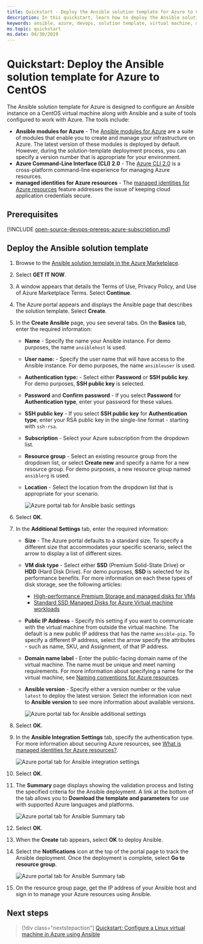 ```yaml
---
title: Quickstart - Deploy the Ansible solution template for Azure to CentOS
description: In this quickstart, learn how to deploy the Ansible solution template on a CentOS virtual machine hosted on Azure, along with tools configured to work with Azure.
keywords: ansible, azure, devops, solution template, virtual machine, managed identities for azure resources, centos, red hat
ms.topic: quickstart
ms.date: 04/30/2019
---
```


# Quickstart: Deploy the Ansible solution template for Azure to CentOS

The Ansible solution template for Azure is designed to configure an Ansible instance on a CentOS virtual machine along with Ansible and a suite of tools configured to work with Azure. The tools include:

- **Ansible modules for Azure** - The [Ansible modules for Azure](./module-version-matrix.md) are a suite of modules that enable you to create and manage your infrastructure on Azure. The latest version of these modules is deployed by default. However, during the solution-template deployment process, you can specify a version number that is appropriate for your environment.
- **Azure Command-Line Interface (CLI) 2.0** - The [Azure CLI 2.0](/cli/azure/?view=azure-cli-latest) is a cross-platform command-line experience for managing Azure resources. 
- **managed identities for Azure resources** - The [managed identities for Azure resources](/azure/active-directory/managed-identities-azure-resources/overview) feature addresses the issue of keeping cloud application credentials secure.

## Prerequisites

[!INCLUDE [open-source-devops-prereqs-azure-subscription.md](../../includes/open-source-devops-prereqs-azure-subscription.md)]

## Deploy the Ansible solution template

1. Browse to the [Ansible solution template in the Azure Marketplace](https://azuremarketplace.microsoft.com/marketplace/apps/azure-oss.ansible?tab=Overview).

1. Select **GET IT NOW**.

1. A window appears that details the Terms of Use, Privacy Policy, and Use of Azure Marketplace Terms. Select **Continue**.

1. The Azure portal appears and displays the Ansible page that describes the solution template. Select **Create**.

1. In the **Create Ansible** page, you see several tabs. On the **Basics** tab, enter the required information:

   - **Name** - Specify the name your Ansible instance. For demo purposes, the name `ansiblehost` is used.
   - **User name:** - Specify the user name that will have access to the Ansible instance. For demo purposes, the name `ansibleuser` is used.
   - **Authentication type:** - Select either **Password** or **SSH public key**. For demo purposes, **SSH public key** is selected.
   - **Password** and **Confirm password** - If you select **Password** for **Authentication type**, enter your password for these values.
   - **SSH public key** - If you select **SSH public key** for **Authentication type**, enter your RSA public key in the single-line format - starting with `ssh-rsa`.
   - **Subscription** - Select your Azure subscription from the dropdown list.
   - **Resource group** - Select an existing resource group from the dropdown list, or select **Create new** and specify a name for a new resource group. For demo purposes, a new resource group named `ansiblerg` is used.
   - **Location** - Select the location from the dropdown list that is appropriate for your scenario.

     ![Azure portal tab for Ansible basic settings](./media/solution-template-deploy/portal-ansible-setup-tab-1.png)

1. Select **OK**.

1. In the **Additional Settings** tab, enter the required information:

   - **Size** - The Azure portal defaults to a standard size. To specify a different size that accommodates your specific scenario, select the arrow to display a list of different sizes.
   - **VM disk type** - Select either **SSD** (Premium Solid-State Drive) or **HDD** (Hard Disk Drive). For demo purposes, **SSD** is selected for its performance benefits. For more information on each these types of disk storage, see the following articles:
       - [High-performance Premium Storage and managed disks for VMs](/azure/virtual-machines/windows/premium-storage)
       - [Standard SSD Managed Disks for Azure Virtual machine workloads](/azure/virtual-machines/windows/disks-standard-ssd)
   - **Public IP Address** - Specify this setting if you want to communicate with the virtual machine from outside the virtual machine. The default is a new public IP address that has the name `ansible-pip`. To specify a different IP address, select the arrow specify the attributes - such as name, SKU, and Assignment, of that IP address. 
   - **Domain name label** - Enter the public-facing domain name of the virtual machine. The name must be unique and meet naming requirements. For more information about specifying a name for the virtual machine, see [Naming conventions for Azure resources](/azure/architecture/best-practices/resource-naming).
   - **Ansible version** - Specify either a version number or the value `latest` to deploy the latest version. Select the information icon next to **Ansible version** to see more information about available versions.

     ![Azure portal tab for Ansible additional settings](./media/solution-template-deploy/portal-ansible-setup-tab-2.png)

1. Select **OK**.

1. In the **Ansible Integration Settings** tab, specify the authentication type. For more information about securing Azure resources, see [What is managed identities for Azure resources?](/azure/active-directory/managed-identities-azure-resources/overview).

    ![Azure portal tab for Ansible integration settings](./media/solution-template-deploy/portal-ansible-setup-tab-3.png)

1. Select **OK**.

1. The **Summary** page displays showing the validation process and listing the specified criteria for the Ansible deployment. A link at the bottom of the tab allows you to **Download the template and parameters** for use with supported Azure languages and platforms. 

     ![Azure portal tab for Ansible Summary tab](./media/solution-template-deploy/portal-ansible-setup-tab-4.png)

1. Select **OK**.

1. When the **Create** tab appears, select **OK** to deploy Ansible.

1. Select the **Notifications** icon at the top of the portal page to track the Ansible deployment. Once the deployment is complete, select  **Go to resource group**. 

     ![Azure portal tab for Ansible Summary tab](./media/solution-template-deploy/portal-ansible-setup-complete.png)

1. On the resource group page, get the IP address of your Ansible host and sign in to manage your Azure resources using Ansible.

## Next steps

> [!div class="nextstepaction"] 
> [Quickstart: Configure a Linux virtual machine in Azure using Ansible](./vm-configure.md)
